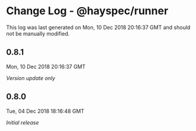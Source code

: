 # Change Log - @hayspec/runner

This log was last generated on Mon, 10 Dec 2018 20:16:37 GMT and should not be manually modified.

## 0.8.1
Mon, 10 Dec 2018 20:16:37 GMT

*Version update only*

## 0.8.0
Tue, 04 Dec 2018 18:16:48 GMT

*Initial release*

